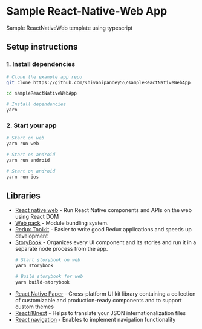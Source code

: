 # Sample React-Native-Web App
Sample ReactNativeWeb template using typescript

## Setup instructions

### 1. Install dependencies
```sh
# Clone the example app repo
git clone https://github.com/shivanipandey55/sampleReactNativeWebApp
```
```sh
cd sampleReactNativeWebApp
```
```sh
# Install dependencies
yarn
```
### 2. Start your app 
```sh
# Start on web 
yarn run web 
```
```sh
# Start on android 
yarn run android 
```
```sh
# Start on android 
yarn run ios
```


## Libraries
- [React native web](https://github.com/necolas/react-native-web) - Run React Native components and APIs on the web using React DOM
- [Web pack](https://webpack.js.org/) - Module bundling system.
- [Redux Toolkit](https://redux-toolkit.js.org/) - Easier to write good Redux applications and speeds up development
- [StoryBook](https://storybook.js.org/) - Organizes every UI component and its stories and run it in a separate node process from the app.
  ```sh
  # Start storybook on web 
  yarn storybook
  ```
  ```sh
  # Build storybook for web
  yarn build-storybook
  ```
- [React Native Paper](https://reactnativepaper.com/) - Cross-platform UI kit library containing a collection of customizable and production-ready    components and to support custom themes
- [Reacti18next](https://react.i18next.com/getting-started) - Helps to translate your JSON internationalization files
- [React navigation](https://reactnavigation.org/docs/getting-started/) - Enables to implement navigation functionality
